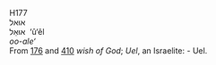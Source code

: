 <body>
  <p>H177<br>  אוּאל  <br> אוּאֵל  ‎  ‘û‘êl  <br><i>oo-ale‘ </i><br>From <a href="h0176.htm">176</a> and <a href="h0410.htm">410</a>  <i>wish</i> <i>of</i> <i>God</i>; <i>Uel</i>, an Israelite: - Uel.<br></p>
 </body>